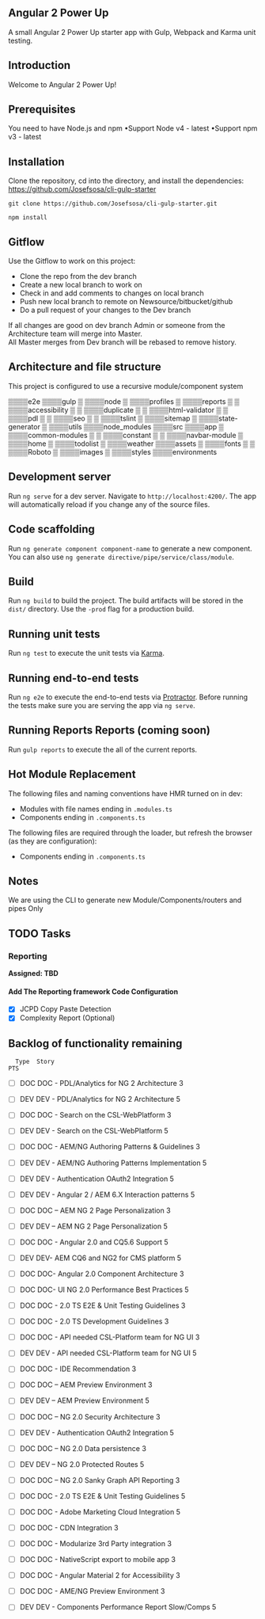 ## Angular 2 Power Up

A small Angular 2 Power Up starter app with Gulp, Webpack and Karma unit testing.

## Introduction

Welcome to Angular 2 Power Up!

## Prerequisites

You need to have Node.js and npm
•Support Node v4 - latest
•Support npm v3 - latest

## Installation

Clone the repository, cd into the directory, and install the dependencies:
https://github.com/Josefsosa/cli-gulp-starter

```
git clone https://github.com/Josefsosa/cli-gulp-starter.git
```

```
npm install
```

## Gitflow

Use the Gitflow to work on this project:
- Clone the repo from the dev branch
- Create a new local branch to work on
- Check in and add comments to changes on local branch
- Push new local branch to remote on Newsource/bitbucket/github 
- Do a pull request of your changes to the Dev branch 

If all changes are good on dev branch Admin or someone from the Architecture team will merge into Master.  
All Master merges from Dev branch will be rebased to remove history.

## Architecture and file structure 
This project is configured to use a recursive module/component system 
 
▒▒▒▒e2e
▒▒▒▒gulp
▒   ▒▒▒▒node
▒   ▒▒▒▒profiles
▒   ▒▒▒▒reports
▒   ▒   ▒▒▒▒accessibility
▒   ▒   ▒▒▒▒duplicate
▒   ▒   ▒▒▒▒html-validator
▒   ▒   ▒▒▒▒pdl
▒   ▒   ▒▒▒▒seo
▒   ▒   ▒▒▒▒tslint
▒   ▒▒▒▒sitemap
▒   ▒▒▒▒state-generator
▒   ▒▒▒▒utils
▒▒▒▒node_modules
▒▒▒▒src
    ▒▒▒▒app
    ▒   ▒▒▒▒common-modules
    ▒   ▒   ▒▒▒▒constant
    ▒   ▒   ▒▒▒▒navbar-module
    ▒   ▒▒▒▒home
    ▒   ▒▒▒▒todolist
    ▒   ▒▒▒▒weather
    ▒▒▒▒assets
    ▒   ▒▒▒▒fonts
    ▒   ▒   ▒▒▒▒Roboto
    ▒   ▒▒▒▒images
    ▒   ▒▒▒▒styles
    ▒▒▒▒environments

## Development server
Run `ng serve` for a dev server. Navigate to `http://localhost:4200/`. The app will automatically reload if you change any of the source files.

## Code scaffolding

Run `ng generate component component-name` to generate a new component. You can also use `ng generate directive/pipe/service/class/module`.

## Build

Run `ng build` to build the project. The build artifacts will be stored in the `dist/` directory. Use the `-prod` flag for a production build.

## Running unit tests

Run `ng test` to execute the unit tests via [Karma](https://karma-runner.github.io).

## Running end-to-end tests

Run `ng e2e` to execute the end-to-end tests via [Protractor](http://www.protractortest.org/).
Before running the tests make sure you are serving the app via `ng serve`.

## Running Reports Reports (coming soon) 
Run `gulp reports` to execute the all of the current reports. 

## Hot Module Replacement

The following files and naming conventions have HMR turned on in dev:
 - Modules with file names ending in `.modules.ts`
 - Components ending in `.components.ts`

The following files are required through the loader, but refresh the browser (as they are configuration):
 - Components ending in `.components.ts`

## Notes

We are using the CLI to generate new Module/Components/routers and pipes Only

## TODO Tasks

### Reporting

**Assigned: TBD**

#### Add The Reporting framework Code Configuration
- [x] JCPD Copy Paste Detection
- [x] Complexity Report (Optional)

## Backlog of functionality remaining
  
      Type	Story											                    PTS
- [ ] DOC		DOC - PDL/Analytics for NG 2 Architecture		3
- [ ] DEV		DEV - PDL/Analytics for NG 2 Architecture		5
- [ ] DOC		DOC - Search on the CSL-WebPlatform				3
- [ ] DEV		DEV - Search on the CSL-WebPlatform				5
- [ ] DOC		DOC - AEM/NG Authoring Patterns & Guidelines	3
- [ ] DEV 	DEV - AEM/NG Authoring Patterns Implementation	5
- [ ] DEV		DEV - Authentication OAuth2 Integration			5
- [ ] DEV		DEV - Angular 2 / AEM 6.X Interaction patterns	5
- [ ] DOC		DOC – AEM NG 2 Page Personalization				3
- [ ] DEV		DEV – AEM NG 2 Page Personalization				5
- [ ] DOC		DOC - Angular 2.0 and CQ5.6 Support				5
- [ ] DEV		DEV- AEM CQ6 and NG2 for CMS platform			5
- [ ] DOC		DOC- Angular 2.0 Component Architecture			3
- [ ] DOC		DOC- UI NG 2.0 Performance Best Practices		5
- [ ] DOC		DOC - 2.0 TS E2E & Unit Testing Guidelines		3
- [ ] DOC		DOC - 2.0 TS Development Guidelines				3
- [ ] DOC		DOC - API needed CSL-Platform team for NG UI	3
- [ ] DEV		DEV - API needed CSL-Platform team for NG UI	5
- [ ] DOC		DOC - IDE Recommendation						3
- [ ] DOC		DOC – AEM Preview Environment					3
- [ ] DEV		DEV – AEM Preview Environment					5
- [ ] DOC		DOC – NG 2.0 Security Architecture				3
- [ ] DEV		DEV - Authentication OAuth2 Integration			    5
- [ ] DOC		DOC – NG 2.0 Data persistence					          3
- [ ] DEV		DEV – NG 2.0 Protected Routes					          5
- [ ] DOC		DOC – NG 2.0 Sanky Graph API Reporting			      3
- [ ] DOC		DOC - 2.0 TS E2E & Unit Testing Guidelines		  5
- [ ] DOC		DOC - Adobe Marketing Cloud Integration			    5
- [ ] DOC		DOC - CDN Integration							              3
- [ ] DOC		DOC - Modularize 3rd Party integration 			    3
- [ ] DOC		DOC - NativeScript export to mobile app			    3
- [ ] DOC		DOC - Angular Material 2 for Accessibility		  3
- [ ] DOC		DOC - AME/NG Preview Environment				        3
- [ ] DEV		DEV - Components Performance Report Slow/Comps  5

 


